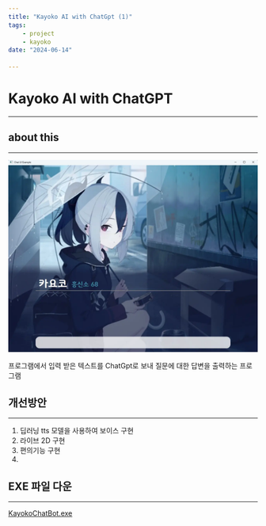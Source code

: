 ```yaml
---
title: "Kayoko AI with ChatGpt (1)"
tags:
    - project
    - kayoko
date: "2024-06-14"

---
```


# Kayoko AI with ChatGPT
---
## about this 
---
![exampleThisApp](https://github.com/mine3873/mine3873.github.io/raw/master/assets/img/pages/kayoko_ChatBot_example.webp)

프로그램에서 입력 받은 텍스트를 ChatGpt로 보내 질문에 대한 답변을 출력하는 프로그램 

## 개선방안
---

1. 딥러닝 tts 모델을 사용하여 보이스 구현 
2. 라이브 2D 구현
3. 편의기능 구현
4. 

## EXE 파일 다운
---
[KayokoChatBot.exe](https://github.com/mine3873/mine3873.github.io/raw/master/projectFile/KayokoChatBot/kayoko.zip)
